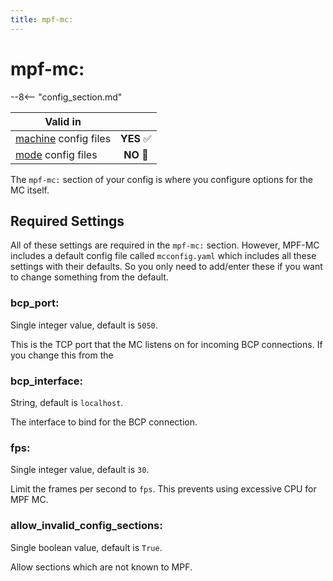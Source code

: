 ```yaml
---
title: mpf-mc:
---
```


# mpf-mc:


--8<-- "config_section.md"

| Valid in | |
|-----|:----:|
|[machine](instructions/machine_config.md) config files |**YES** :white_check_mark:|
|[mode](instructions/mode_config.md) config files|**NO** :no_entry_sign:|

The `mpf-mc:` section of your config is where you configure options for
the MC itself.

## Required Settings

All of these settings are required in the `mpf-mc:` section. However,
MPF-MC includes a default config file called `mcconfig.yaml` which
includes all these settings with their defaults. So you only need to
add/enter these if you want to change something from the default.

### bcp_port:

Single integer value, default is `5050`.

This is the TCP port that the MC listens on for incoming BCP
connections. If you change this from the

### bcp_interface:

String, default is `localhost`.

The interface to bind for the BCP connection.

### fps:

Single integer value, default is `30`.

Limit the frames per second to `fps`. This prevents using excessive CPU
for MPF MC.

### allow_invalid_config_sections:

Single boolean value, default is `True`.

Allow sections which are not known to MPF.
